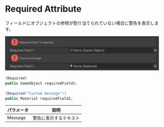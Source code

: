 # Required Attribute

フィールドにオブジェクトの参照が割り当てられていない場合に警告を表示します。

![img](../../../images/img-attribute-required.png)

```cs 
[Required]
public GameObject requiredField1;

[Required("Custom message")]
public Material requiredField2;
```

| パラメータ | 説明 |
| - | - |
| Message | 警告に表示するテキスト |